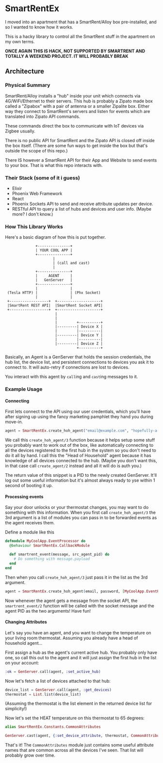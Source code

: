 # SmartRentEx

I moved into an apartment that has a SmartRent/Alloy box pre-installed, and so I wanted to know how it works. 

This is a hacky library to control all the SmartRent stuff in the apartment on my own terms.

**ONCE AGAIN THIS IS HACK, NOT SUPPORTED BY SMARTRENT AND TOTALLY A WEEKEND PROJECT. IT WILL PROBABLY BREAK**

## Architecture

### Physical Summary

SmartRent/Alloy installs a "hub" inside your unit which connects via 4G/WiFi/Ethernet to their servers. This hub is probably a Zipato made box called a "Zipabox" with a pair of antenna or a smaller Zipalite box. Either way they connect to SmartRent's servers and listen for events which are translated into Zipato API commands.

These commands direct the box to communicate with IoT devices via Zigbee usually.

There is no public API for SmartRent and the Zipato API is closed off inside the box itself. (There are some fun ways to get inside the box but that's outside the scope of this repo.)

There IS however a SmartRent API for their App and Website to send events to your box. That is what this repo interacts with.

### Their Stack (some of it i guess)

 * Elixir
 * Phoenix Web Framework
 * React
 * Phoenix Sockets API to send and receive attribute updates per device.
 * RESTful API to query a list of hubs and devices and user info. (Maybe more? I don't know.)

### How This Library Works

Here's a basic diagram of how this is put together.

```
              +---------------+                            
              | YOUR COOL APP |                            
              +---------------+                            
                      |                                    
                      | (call and cast)                    
                      |                                    
              +---------------+                            
              |     AGENT     |                            
              |   GenServer   |                            
              +---------------+                            
              |               |                            
 (Tesla HTTP) |               | (Phx Socket)               
              |               |                            
 +------------------+  +--------------------+              
 |SmartRent REST API|  |SmartRent Socket API|              
 +------------------+  +--------------------+              
                       |                                   
                       |                                   
                       |         +----------+              
                       |---------| Device X |              
                       |         |----------|              
                       |---------| Device Y |              
                       |         |----------|              
                       |---------| Device Z |              
                                 +----------+              
```

Basically, an Agent is a GenServer that holds the session credentials, the hub list, the device list, and persistent connections to devices you ask it to connect to.
It will auto-retry if connections are lost to devices. 

You interact with this agent by `call`ing and `cast`ing messages to it.

### Example Usage

#### Connecting

First lets connect to the API using our user credentials, which you'll have after signing up using the fancy marketing pamphlet they hand you during move-in.

```elixir
agent = SmartRentEx.create_hoh_agent("email@example.com", "hopefully-a-better-password-than-this", []) # <-- we'll get to this list next!!
```

We call this `create_hoh_agent/3` function because it helps setup some stuff you probably want to work out of the box, like automatically connecting to all the devices registered to the first hub in the system so you don't need to do it all by hand. I call this the "Head of Household" agent because it has knowledge of all devices connected to the hub. (Maybe you don't want this, in that case call `create_agent/2` instead and all it will do is auth you.)

The return value of this snippet is a PID to the newly created GenServer. It'll log out some useful information but it's almost always ready to yse within 1 second of booting it up.

#### Processing events

Say your door unlocks or your thermostat changes, you may want to do something with this information. When you first call `create_hoh_agent/3` the 3rd argument is a list of modules you can pass in to be forwarded events as the agent receives them.

Define a module like this

```elixir
defmodule MyCoolApp.EventProcessor do
  @behaviour SmartRentEx.CallbackModule

  def smartrent_event(message, src_agent_pid) do
    # Do something with message.payload 
  end
end
```

Then when you call `create_hoh_agent/3` just pass it in the list as the 3rd argument.

```elixir
agent = SmartRentEx.create_hoh_agent(email, password, [MyCoolApp.EventProcessor])
```

Now whenever the agent gets a message from the socket API, the `smartrent_event/2` function will be called with the socket message and the agent PID as the two arguments! Have fun!

#### Changing Attributes

Let's say you have an agent, and you want to change the temperature on your living room thermostat. Assuming you already have a head of household agent...

First assign a hub as the agent's current active hub. You probably only have one, so call this out to the agent and it will just assign the first hub in the list on your account:

```elixir
:ok = GenServer.call(agent, :set_active_hub)
```

Now let's fetch a list of devices attached to that hub:

```elixir
device_list = GenServer.call(agent, :get_devices)
thermostat = List.list(device_list)
```

(Assuming the thermostat is the list element in the returned device list for simplicity!)

Now let's set the HEAT temperature on this thermostat to 65 degrees:

```elixir
alias SmartRentEx.Constants.CommonAttributes

GenServer.cast(agent, {:set_device_attribute, thermostat, CommonAttributes.thermostat_set_temp_heat, "65"})
```

That's it! The `CommonAttributes` module just contains some useful attribute names that are common across all the devices I've seen.
That list will probably grow over time.